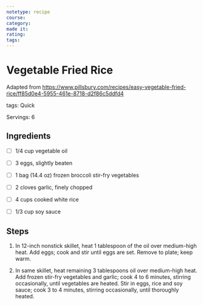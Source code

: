 ```yaml
---
notetype: recipe
course:
category:
made it:
rating:
tags:
---
```

# Vegetable Fried Rice

Adapted from https://www.pillsbury.com/recipes/easy-vegetable-fried-rice/ff85d0e4-5955-461e-8718-d2f86c5ddfd4

tags: Quick

Servings: 6

## Ingredients
- [ ] 1/4 cup vegetable oil- [ ] 3 eggs, slightly beaten- [ ] 1 bag (14.4 oz) frozen broccoli stir-fry vegetables- [ ] 2 cloves garlic, finely chopped- [ ] 4 cups cooked white rice- [ ] 1/3 cup soy sauce

## Steps
1) In 12-inch nonstick skillet, heat 1 tablespoon of the oil over medium-high heat. Add eggs; cook and stir until eggs are set. Remove to plate; keep warm.

2) In same skillet, heat remaining 3 tablespoons oil over medium-high heat. Add frozen stir-fry vegetables and garlic; cook 4 to 6 minutes, stirring occasionally, until vegetables are heated. Stir in eggs, rice and soy sauce; cook 3 to 4 minutes, stirring occasionally, until thoroughly heated.

